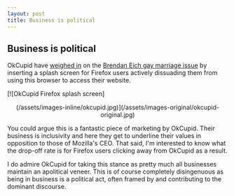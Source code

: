 ```yaml
---
layout: post
title: Business is political
---
```


## Business is political

OkCupid have [weighed in](http://valleywag.gawker.com/okcupid-blocks-firefox-over-anti-gay-ceo-1555611770) on the [Brendan Eich gay marriage issue](https://brendaneich.com/2014/03/inclusiveness-at-mozilla/) by inserting a splash screen for Firefox users actively dissuading them from using this browser to access their website.


[![OkCupid Firefox splash screen]
<div align="center">
(/assets/images-inline/okcupid.jpg)](/assets/images-original/okcupid-original.jpg)
</div>

You could argue this is a fantastic piece of marketing by OkCupid. Their business is inclusivity and here they get to underline their values in opposition to those of Mozilla's CEO. That said, I'm interested to know what the drop-off rate is for Firefox users clicking away from OkCupid as a result.

I do admire OkCupid for taking this stance as pretty much all businesses maintain an apolitical veneer. This is of course completely disingenuous as being in business is a political act, often framed by and contributing to the dominant discourse.